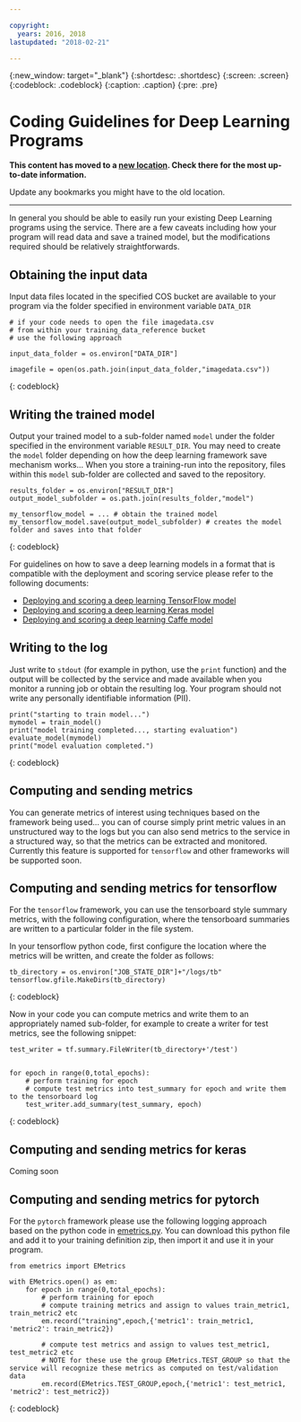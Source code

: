 ```yaml
---

copyright:
  years: 2016, 2018
lastupdated: "2018-02-21"

---
```

{:new_window: target="_blank"}
{:shortdesc: .shortdesc}
{:screen: .screen}
{:codeblock: .codeblock}
{:caption: .caption}
{:pre: .pre}

# Coding Guidelines for Deep Learning Programs

**This content has moved to a [new location](https://datascience.ibm.com/docs/content/analyze-data/ml_dlaas_code_guidelines.html). Check there for the most up-to-date information.**

Update any bookmarks you might have to the old location.


_____________

In general you should be able to easily run your existing Deep Learning programs using the service.  There are a few caveats including how your program will read data and save a trained model, but the modifications required should be relatively straightforwards.

## Obtaining the input data

Input data files located in the specified COS bucket are available to your program via the folder specified in environment variable `DATA_DIR`

```
# if your code needs to open the file imagedata.csv
# from within your training_data_reference bucket
# use the following approach

input_data_folder = os.environ["DATA_DIR"]

imagefile = open(os.path.join(input_data_folder,"imagedata.csv"))
```
{: codeblock}


## Writing the trained model

Output your trained model to a sub-folder named `model` under the folder specified in the environment variable `RESULT_DIR`.  You may need to create the `model` folder depending on how the deep learning framework save mechanism works...  When you store a training-run into the repository, files within this `model` sub-folder are collected and saved to the repository.

```
results_folder = os.environ["RESULT_DIR"]
output_model_subfolder = os.path.join(results_folder,"model")

my_tensorflow_model = ... # obtain the trained model
my_tensorflow_model.save(output_model_subfolder) # creates the model folder and saves into that folder
```
{: codeblock}

For guidelines on how to save a deep learning models in a format that is compatible with the deployment and scoring service please refer to the following documents:
* [Deploying and scoring a deep learning TensorFlow model](ml_dlaas_tensorflow_model_deploy_score.html)
* [Deploying and scoring a deep learning Keras model](ml_dlaas_keras_model_deploy_score.html)
* [Deploying and scoring a deep learning Caffe model](ml_dlaas_caffe_model_deploy_score.html)

## Writing to the log

Just write to `stdout` (for example in python, use the `print` function) and the output will be collected by the service and made available when you monitor a running job or obtain the resulting log.  Your program should not write any personally identifiable information (PII).

```
print("starting to train model...")
mymodel = train_model()
print("model training completed..., starting evaluation")
evaluate_model(mymodel)
print("model evaluation completed.")
```
{: codeblock}


## Computing and sending metrics

You can generate metrics of interest using techniques based on the framework being used...  you can of course simply print metric values in an unstructured way to the logs but you can also send metrics to the service in a structured way, so that the metrics can be extracted and monitored.  Currently this feature is supported for `tensorflow` and other frameworks will be supported soon.

## Computing and sending metrics for tensorflow

For the `tensorflow` framework, you can use the tensorboard style summary metrics, with the following configuration, where the tensorboard summaries are written to a particular folder in the file system.

In your tensorflow python code, first configure the location where the metrics will be written, and create the folder as follows:

```
tb_directory = os.environ["JOB_STATE_DIR"]+"/logs/tb"
tensorflow.gfile.MakeDirs(tb_directory)
```
{: codeblock}

Now in your code you can compute metrics and write them to an appropriately named sub-folder, for example to create a writer for test metrics, see the following snippet:

```
test_writer = tf.summary.FileWriter(tb_directory+'/test')


for epoch in range(0,total_epochs):
    # perform training for epoch
    # compute test metrics into test_summary for epoch and write them to the tensorboard log
    test_writer.add_summary(test_summary, epoch)
```
{: codeblock}

## Computing and sending metrics for keras

Coming soon

## Computing and sending metrics for pytorch

For the `pytorch` framework please use the following logging approach based on the python code in [emetrics.py](https://github.com/pmservice/wml-sample-models/raw/master/deep-learning/metrics/emetrics.py).  You can download this python file and add it to your training definition zip, then import it and use it in your program.

```
from emetrics import EMetrics

with EMetrics.open() as em:
	for epoch in range(0,total_epochs):
    	# perform training for epoch
    	# compute training metrics and assign to values train_metric1, train_metric2 etc
    	em.record("training",epoch,{'metric1': train_metric1, 'metric2': train_metric2})
    	
    	# compute test metrics and assign to values test_metric1, test_metric2 etc
    	# NOTE for these use the group EMetrics.TEST_GROUP so that the service will recognize these metrics as computed on test/validation data
    	em.record(EMetrics.TEST_GROUP,epoch,{'metric1': test_metric1, 'metric2': test_metric2})
```
{: codeblock}


